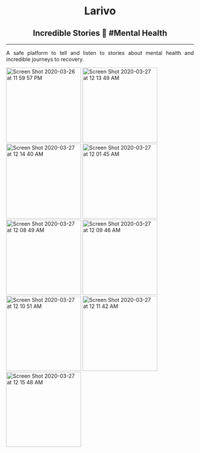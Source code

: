 <div align="center">
 <h1>Larivo </h1>
 <h2>Incredible Stories 💚 #Mental Health</h2>
</div>

---

<p align="justify">A safe platform to tell and listen to stories about mental health and incredible journeys to recovery.</p>

<img width="201"  alt="Screen Shot 2020-03-26 at 11 59 57 PM" src="https://user-images.githubusercontent.com/49181465/77730376-e766d680-6fbd-11ea-8e9f-86ed9d6acc33.png">

<img width="201" alt="Screen Shot 2020-03-27 at 12 13 49 AM" src="https://user-images.githubusercontent.com/49181465/77731279-d6b76000-6fbf-11ea-8532-3b2ce1702559.png">

<img width="201" alt="Screen Shot 2020-03-27 at 12 14 40 AM" src="https://user-images.githubusercontent.com/49181465/77731344-f5b5f200-6fbf-11ea-99c2-f9e22928d19c.png">

<img width="201" alt="Screen Shot 2020-03-27 at 12 01 45 AM" src="https://user-images.githubusercontent.com/49181465/77730507-285eeb00-6fbe-11ea-8730-85587aeca701.png">

<img width="201" alt="Screen Shot 2020-03-27 at 12 08 49 AM" src="https://user-images.githubusercontent.com/49181465/77730962-23e70200-6fbf-11ea-8cc7-a53499bec675.png">

<img width="201" alt="Screen Shot 2020-03-27 at 12 09 46 AM" src="https://user-images.githubusercontent.com/49181465/77731011-46791b00-6fbf-11ea-84f1-f11ba55fe5e7.png">

<img width="201" alt="Screen Shot 2020-03-27 at 12 10 51 AM" src="https://user-images.githubusercontent.com/49181465/77731068-6dcfe800-6fbf-11ea-8270-7620181e2683.png">

<img width="201" alt="Screen Shot 2020-03-27 at 12 11 42 AM" src="https://user-images.githubusercontent.com/49181465/77731125-8b9d4d00-6fbf-11ea-807e-78f6a81552ae.png">

<img width="201" alt="Screen Shot 2020-03-27 at 12 15 48 AM" src="https://user-images.githubusercontent.com/49181465/77731416-1da55580-6fc0-11ea-8d5d-8d49c01b4c22.png">
